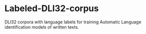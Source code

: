 # Labeled-DLI32-corpus
DLI32 corpora with language labels for training Automatic Language identification models of written texts.
